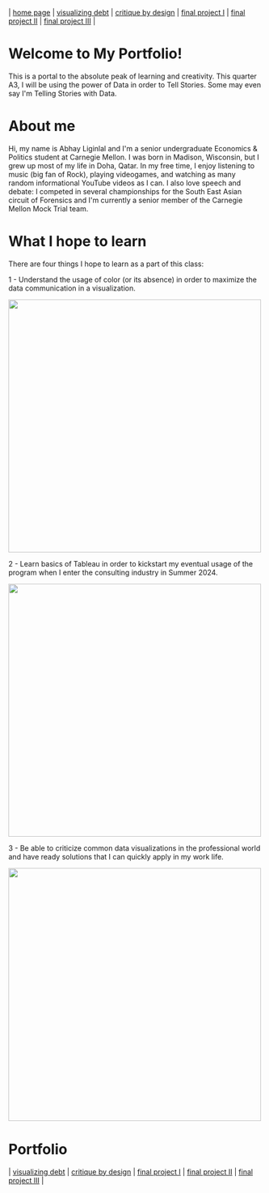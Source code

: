 | [home page](https://abhaygl.github.io/my-portfolio/) | [visualizing debt](https://abhaygl.github.io/my-portfolio/visualizing-government-debt) | [critique by design](https://abhaygl.github.io/my-portfolio/critique-by-design) | [final project I](https://abhaygl.github.io/my-portfolio/final-project-part-one) | [final project II](https://abhaygl.github.io/my-portfolio/final-project-part-two) | [final project III](https://abhaygl.github.io/my-portfolio/final-project-part-three) |

# Welcome to My Portfolio!

This is a portal to the absolute peak of learning and creativity. This quarter A3, I will be using the power of Data in order to Tell Stories. Some may even say I'm Telling Stories with Data.

# About me
Hi, my name is Abhay Liginlal and I'm a senior undergraduate Economics & Politics student at Carnegie Mellon. I was born in Madison, Wisconsin, but I grew up most of my life in Doha, Qatar. In my free time, I enjoy listening to music (big fan of Rock), playing videogames, and watching as many random informational YouTube videos as I can. I also love speech and debate: I competed in several championships for the South East Asian circuit of Forensics and I'm currently a senior member of the Carnegie Mellon Mock Trial team.

# What I hope to learn
There are four things I hope to learn as a part of this class:

1 - Understand the usage of color (or its absence) in order to maximize the data communication in a visualization.

<img src="https://github.com/abhaygl/my-portfolio/assets/153397962/378286c0-65da-4fa2-900e-893c38f397bf" width="500"/>

2 - Learn basics of Tableau in order to kickstart my eventual usage of the program when I enter the consulting industry in Summer 2024.

<img src="https://github.com/abhaygl/my-portfolio/assets/153397962/7baf0563-139e-4f3f-8366-9caca05c3831" width="500"/>

3 - Be able to criticize common data visualizations in the professional world and have ready solutions that I can quickly apply in my work life.

<img src="https://github.com/abhaygl/my-portfolio/assets/153397962/1b9bc23f-4541-4974-9b1f-f8b537648d5c" width="500"/>

# Portfolio

| [visualizing debt](https://abhaygl.github.io/my-portfolio/visualizing-government-debt) | [critique by design](https://abhaygl.github.io/my-portfolio/critique-by-design) | [final project I](https://abhaygl.github.io/my-portfolio/final-project-part-one) | [final project II](https://abhaygl.github.io/my-portfolio/final-project-part-two) | [final project III](final-project-part-three) |
